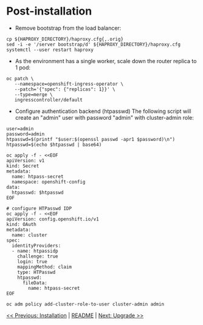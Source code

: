 # Post-installation
* Remove bootstrap from the load balancer:

```
cp ${HAPROXY_DIRECTORY}/haproxy.cfg{,.orig}
sed -i -e '/server bootstrap/d' ${HAPROXY_DIRECTORY}/haproxy.cfg
systemctl --user restart haproxy
```

* As the environment has a single worker, scale down the router replica to 1 pod:

```
oc patch \
   --namespace=openshift-ingress-operator \
   --patch='{"spec": {"replicas": 1}}' \
   --type=merge \
   ingresscontroller/default
```

* Configure authentication backend (htpasswd)
The following script will create an "admin" user with password "admin" with cluster-admin role:

```
user=admin
password=admin
htpasswd=$(printf "$user:$(openssl passwd -apr1 $password)\n")
htpasswd=$(echo $htpasswd | base64)

oc apply -f - <<EOF
apiVersion: v1
kind: Secret
metadata:
  name: htpass-secret
  namespace: openshift-config
data:
  htpasswd: $htpasswd
EOF

# configure HTPasswd IDP
oc apply -f - <<EOF
apiVersion: config.openshift.io/v1
kind: OAuth
metadata:
  name: cluster
spec:
  identityProviders:
  - name: htpassidp
    challenge: true
    login: true
    mappingMethod: claim
    type: HTPasswd
    htpasswd:
      fileData:
        name: htpass-secret
EOF

oc adm policy add-cluster-role-to-user cluster-admin admin
```

[<< Previous: Installation](11-installation.md) | [README](../README.md) | [Next: Upgrade >>](13-upgrade.md)

